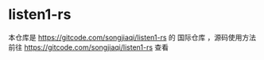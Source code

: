 # listen1-rs
本仓库是 https://gitcode.com/songjiaqi/listen1-rs 的 国际仓库 ，源码使用方法前往 https://gitcode.com/songjiaqi/listen1-rs 查看 
